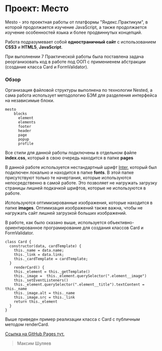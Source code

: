 # Проект: Место


Mesto - это проектная работы от платформы "Яндекс.Практикум", в которой продолжается изучение JavaScript, а также продолжается изучение особенностей языка и более продвиннутых концепций.

Работа подразумевает собой **одностраничный сайт** с использованием **CSS3** и **HTML5**, **JavaScript**.

При выполнении 7 Практической работы была поставлена задача реорганизовать код в работе под ООП с примениенем абстракции (создание класса Card и FormValidator).


### Обзор
Организация файловой структуры выполнена по технологии Nested, а сама работа использует методологию БЭМ для разделения интерфейса на независимые блоки.
```
mesto
    blocks
      element
      elements
      footer
      header
      page
      popup
      profile
```

Все стили для данной работы подключены в отдельном файле **index.css**, который в свою очередь находится в папке **pages**

В данной работе используется нестандартный шрифт [Inter](https://rsms.me/inter/), который был подключен локально и находится в папке **fonts**. В этой папке присутствуют только те начертания, которые используются непосредственно в самой работе. Это позволяет не нагружать загрузку страницы лишней подкачкой шрифтов, которые не используются в работе.

Используются оптимизированные изображения, которые находится в папке **images**. Оптимизация изображений также важна, чтобы не нагружать сайт лишней загрузкой больших изображений.

В работе, как было сказано выше, используется объективно-ориентированное програмирование для создания классов Card и FormValidator.

```
class Card {
  constructor(data, cardTemplate) {
    this._name = data.name;
    this._link = data.link;
    this._cardTemplate = cardTemplate;
  }
    renderCard() {
    this._element = this._getTemplate()
    this._image =  this._element.querySelector(".element__image")
    this._setEventListeners()
    this._element.querySelector(".element__title").textContent = this._name
    this._image.alt = this._name
    this._image.src = this._link
    return this._element
  }
}
```
Выше приведен пример реализации класса с Card с публичным методом renderCard.

[Ссылка на GitHub Pages тут.](https://mxtheen.github.io/mesto/)

>Максим Шуляев

